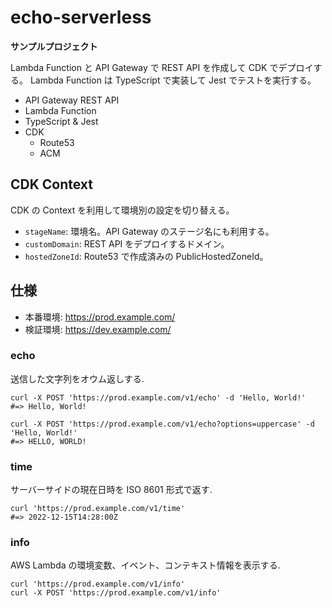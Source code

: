 # echo-serverless

**サンプルプロジェクト**

Lambda Function と API Gateway で REST API を作成して CDK でデプロイする。
Lambda Function は TypeScript で実装して Jest でテストを実行する。


- API Gateway REST API
- Lambda Function
- TypeScript & Jest
- CDK
  - Route53
  - ACM

## CDK Context

CDK の Context を利用して環境別の設定を切り替える。

- `stageName`: 環境名。API Gateway のステージ名にも利用する。
- `customDomain`: REST API をデプロイするドメイン。
- `hostedZoneId`: Route53 で作成済みの PublicHostedZoneId。

## 仕様

- 本番環境: https://prod.example.com/
- 検証環境: https://dev.example.com/

### echo

送信した文字列をオウム返しする.

```
curl -X POST 'https://prod.example.com/v1/echo' -d 'Hello, World!'
#=> Hello, World!

curl -X POST 'https://prod.example.com/v1/echo?options=uppercase' -d 'Hello, World!'
#=> HELLO, WORLD!
```

### time

サーバーサイドの現在日時を ISO 8601 形式で返す.

```
curl 'https://prod.example.com/v1/time'
#=> 2022-12-15T14:28:00Z
```

### info

AWS Lambda の環境変数、イベント、コンテキスト情報を表示する.

```
curl 'https://prod.example.com/v1/info'
curl -X POST 'https://prod.example.com/v1/info'
```
